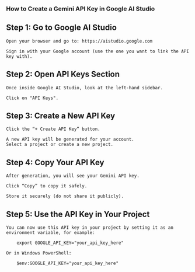 ####

### How to Create a Gemini API Key in Google AI Studio

## Step 1: Go to Google AI Studio

    Open your browser and go to: https://aistudio.google.com

    Sign in with your Google account (use the one you want to link the API key with).

## Step 2: Open API Keys Section

    Once inside Google AI Studio, look at the left-hand sidebar.

    Click on "API Keys".

## Step 3: Create a New API Key

    Click the “+ Create API Key” button.

    A new API key will be generated for your account.
    Select a project or create a new project. 

## Step 4: Copy Your API Key

    After generation, you will see your Gemini API key.

    Click “Copy” to copy it safely.

    Store it securely (do not share it publicly).

## Step 5: Use the API Key in Your Project

    You can now use this API key in your project by setting it as an environment variable, for example:

        export GOOGLE_API_KEY="your_api_key_here"

    Or in Windows PowerShell:

        $env:GOOGLE_API_KEY="your_api_key_here"

